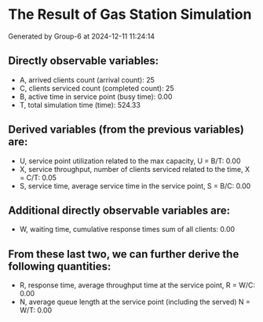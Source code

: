 # The Result of Gas Station Simulation

Generated by Group-6 at  2024-12-11 11:24:14

## Directly observable variables: 

- A, arrived clients count (arrival count): 25
- C, clients serviced count (completed count): 25
- B, active time in service point (busy time): 0.00
- T, total simulation time (time): 524.33
## Derived variables (from the previous variables) are:

- U, service point utilization related to the max capacity, U = B/T: 0.00
- X, service throughput, number of clients serviced related to the time, X = C/T: 0.05
- S, service time, average service time in the service point, S = B/C: 0.00
## Additional directly observable variables are:

- W, waiting time, cumulative response times sum of all clients: 0.00
## From these last two, we can further derive the following quantities:

- R, response time, average throughput time at the service point, R = W/C: 0.00
- N, average queue length at the service point (including the served) N = W/T: 0.00
